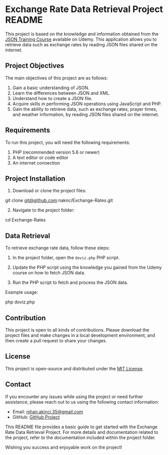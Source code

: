 # Exchange Rate Data Retrieval Project README

This project is based on the knowledge and information obtained from the [JSON Training Course](https://www.udemy.com/course/json-egitimi/) available on Udemy. This application allows you to retrieve data such as exchange rates by reading JSON files shared on the internet.

## Project Objectives

The main objectives of this project are as follows:

1. Gain a basic understanding of JSON.
2. Learn the differences between JSON and XML.
3. Understand how to create a JSON file.
4. Acquire skills in performing JSON operations using JavaScript and PHP.
5. Gain the ability to retrieve data, such as exchange rates, prayer times, and weather information, by reading JSON files shared on the internet.

## Requirements

To run this project, you will need the following requirements:

1. PHP (recommended version 5.6 or newer)
2. A text editor or code editor
3. An internet connection

## Project Installation

1. Download or clone the project files:

git clone git@github.com:naknc/Exchange-Rates.git

2. Navigate to the project folder:

cd Exchange-Rates

## Data Retrieval

To retrieve exchange rate data, follow these steps:

1. In the project folder, open the `doviz.php` PHP script.

2. Update the PHP script using the knowledge you gained from the Udemy course on how to fetch JSON data.

3. Run the PHP script to fetch and process the JSON data.

Example usage:

php doviz.php

## Contribution

This project is open to all kinds of contributions. Please download the project files and make changes in a local development environment, and then create a pull request to share your changes.

## License

This project is open-source and distributed under the [MIT License](LICENSE).

## Contact

If you encounter any issues while using the project or need further assistance, please reach out to us using the following contact information:

- Email: nihan.akinci.35@gmail.com
- GitHub: [GitHub Project](https://github.com/naknc/Exchange-Rates)

This README file provides a basic guide to get started with the Exchange Rate Data Retrieval Project. For more details and documentation related to the project, refer to the documentation included within the project folder.

Wishing you success and enjoyable work on the project!
